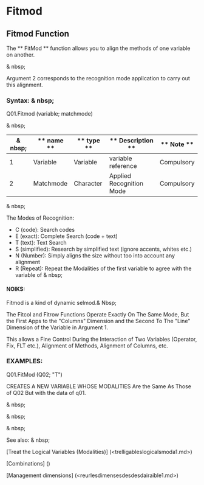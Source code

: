 # Fitmod

## Fitmod Function

The ** FitMod ** function allows you to align the methods of one variable on another.

& nbsp;

Argument 2 corresponds to the recognition mode application to carry out this alignment.

### Syntax: & nbsp;

Q01.Fitmod (variable; matchmode)

& nbsp;

| & nbsp; | ** name ** | ** type ** | ** Description ** | ** Note ** |
| --- | --- | --- | --- | --- |
| &#49; | Variable | Variable | variable reference | Compulsory |
| &#50; | Matchmode | Character | Applied Recognition Mode | Compulsory |

& nbsp;

The Modes of Recognition:

* C (code): Search codes
* E (exact): Complete Search (code + text)
* T (text): Text Search
* S (simplified): Research by simplified text (ignore accents, whites etc.)
* N (Number): Simply aligns the size without too into account any alignment
* R (Repeat): Repeat the Modalities of the first variable to agree with the variable of & nbsp;

#### NOIKS:

Fitmod is a kind of dynamic selmod.& Nbsp;

The Fitcol and Fitrow Functions Operate Exactly On The Same Mode, But the First Apps to the "Columns" Dimension and the Second To The "Line" Dimension of the Variable in Argument 1.

This allows a Fine Control During the Interaction of Two Variables (Operator, Fix, FLT etc.), Alignment of Methods, Alignment of Columns, etc.

### EXAMPLES:

Q01.FitMod (Q02; "T")

CREATES A NEW VARIABLE WHOSE MODALITIES Are the Same As Those of Q02 But with the data of q01.

& nbsp;

& nbsp;

& nbsp;

See also: & nbsp;

[Treat the Logical Variables (Modalities)] (<trelligableslogicalsmoda1.md>)

[Combinations] (<combine thevariables1.md>)

[Management dimensions] (<reurlesdimensesdesdesdairaible1.md>)